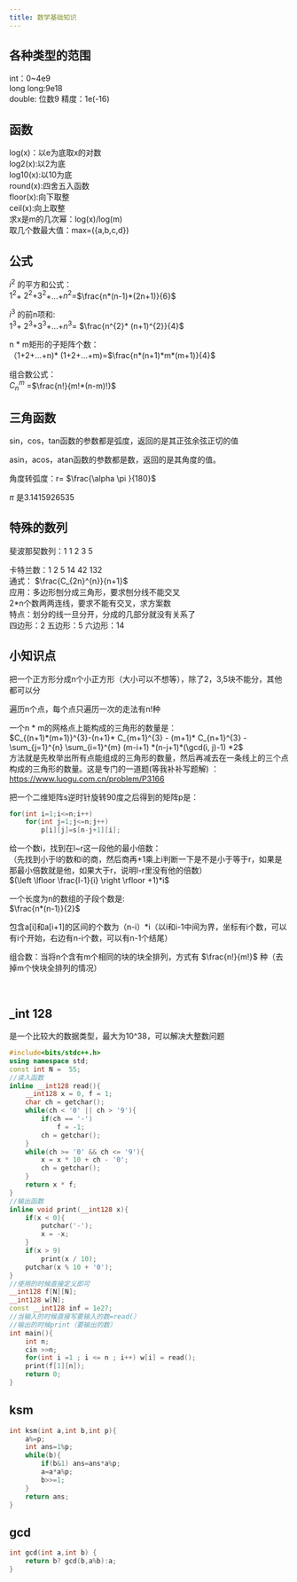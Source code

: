```yaml
---
title: 数学基础知识
---
```


## 各种类型的范围
int：0~4e9  
long long:9e18  
double: 位数9 精度：1e(-16)


## 函数
log(x)：以e为底取x的对数  
log2(x):以2为底  
log10(x):以10为底  
round(x):四舍五入函数  
floor(x):向下取整  
ceil(x):向上取整  
求x是m的几次幂：log(x)/log(m)  
取几个数最大值：max=({a,b,c,d})  





## 公式
$i^{2}$ 的平方和公式：  
$1^{2}$+ $2^{2}$+$3^{2}$+...+$n^{2}$=$\frac{n*(n-1)*(2n+1)}{6}$   

$i^{3}$ 的前n项和:  
$1^{3}$+ $2^{3}$+$3^{3}$+...+$n^{3}$= $\frac{n^{2}* (n+1)^{2}}{4}$ 


n * m矩形的子矩阵个数：  
（1+2+...+n)* (1+2+...+m)=$\frac{n*(n+1)*m*(m+1)}{4}$  


组合数公式：  
$C_{n}^{m}$ =$\frac{n!}{m!*(n-m)!}$ 


## 三角函数
sin，cos，tan函数的参数都是弧度，返回的是其正弦余弦正切的值  

asin，acos，atan函数的参数都是数，返回的是其角度的值。  

角度转弧度：r= $\frac{\alpha \pi }{180}$  

$\pi$ 是3.1415926535  

## 特殊的数列
斐波那契数列：1 1 2 3 5  

卡特兰数：1 2 5 14 42 132  
通式：   $\frac{C_{2n}^{n}}{n+1}$  
应用：多边形刨分成三角形，要求刨分线不能交叉  
2*n个数两两连线，要求不能有交叉，求方案数  
特点：划分的线一旦分开，分成的几部分就没有关系了  
四边形：2 五边形：5 六边形：14  




## 小知识点
把一个正方形分成n个小正方形（大小可以不想等），除了2，3,5块不能分，其他都可以分  

遍历n个点，每个点只遍历一次的走法有n!种  

一个n * m的网格点上能构成的三角形的数量是：  
$C_{(n+1)*(m+1)}^{3}-(n+1)* C_{m+1}^{3} - (m+1)* C_{n+1}^{3} - \sum_{j=1}^{n} \sum_{i=1}^{m} (m-i+1) *(n-j+1)*(\gcd(i, j)-1) *2$  
方法就是先枚举出所有点能组成的三角形的数量，然后再减去在一条线上的三个点构成的三角形的数量。  ​
这是专门的一道题(等我补补写题解)  ：https://www.luogu.com.cn/problem/P3166  


把一个二维矩阵s逆时针旋转90度之后得到的矩阵p是：  
```cpp
for(int i=1;i<=n;i++)
    for(int j=1;j<=n;j++)
        p[i][j]=s[n-j+1][i];
```



给一个数i，找到在l~r这一段他的最小倍数：  
（先找到小于l的数和i的商，然后商再+1乘上i判断一下是不是小于等于r，如果是那最小倍数就是他，如果大于r，说明l-r里没有他的倍数）  
$(\left \lfloor  \frac{l-1}{i}  \right \rfloor +1)*i$  


一个长度为n的数组的子段个数是:  
$\frac{n*(n-1)}{2}$ 

包含a[i]和a[i+1]的区间的个数为（n-i）*i（以i和i-1中间为界，坐标有i个数，可以有i个开始，右边有n-i个数，可以有n-1个结尾）  


组合数：当将n个含有m个相同的块的块全排列，方式有 $\frac{n!}{m!}$ 种（去掉m个快块全排列的情况）



​

## _int 128
是一个比较大的数据类型，最大为10^38，可以解决大整数问题  
```cpp
#include<bits/stdc++.h>
using namespace std;
const int N =  55;
//读入函数
inline __int128 read(){
    __int128 x = 0, f = 1;
    char ch = getchar();
    while(ch < '0' || ch > '9'){
        if(ch == '-')
            f = -1;
        ch = getchar();
    }
    while(ch >= '0' && ch <= '9'){
        x = x * 10 + ch - '0';
        ch = getchar();
    }
    return x * f;
}
//输出函数
inline void print(__int128 x){
    if(x < 0){
        putchar('-');
        x = -x;
    }
    if(x > 9)
        print(x / 10);
    putchar(x % 10 + '0');
}
//使用的时候直接定义即可
__int128 f[N][N];
__int128 w[N];
const __int128 inf = 1e27;
//当输入的时候直接写要输入的数=read(）
//输出的时候print（要输出的数）
int main(){
    int n;
    cin >>n;
    for(int i =1 ; i <= n ; i++) w[i] = read();
    print(f[1][n]);
    return 0;
}

```




## ksm

```cpp
int ksm(int a,int b,int p){
	a%=p;
	int ans=1%p;
	while(b){
		if(b&1) ans=ans*a%p;
		a=a*a%p;
		b>>=1;
	}
	return ans;
}
```


## gcd
```cpp
int gcd(int a,int b) {
	return b? gcd(b,a%b):a;
}
```



